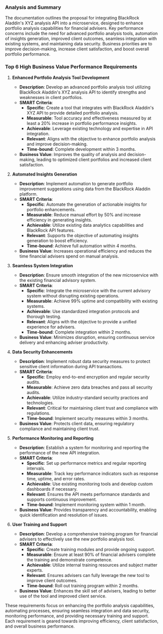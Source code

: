 ### Analysis and Summary

The documentation outlines the proposal for integrating BlackRock Aladdin's XYZ analysis API into a microservice, designed to enhance portfolio analysis capabilities for financial advisers. Key performance concerns include the need for advanced portfolio analysis tools, automation of insights generation, improved client outcomes, seamless integration with existing systems, and maintaining data security. Business priorities are to improve decision-making, increase client satisfaction, and boost overall portfolio performance.

### Top 6 High Business Value Performance Requirements

1. **Enhanced Portfolio Analysis Tool Development**
   - **Description**: Develop an advanced portfolio analysis tool utilizing BlackRock Aladdin's XYZ analysis API to identify strengths and weaknesses in client portfolios.
   - **SMART Criteria**:
     - **Specific**: Create a tool that integrates with BlackRock Aladdin's XYZ API to provide detailed portfolio analysis.
     - **Measurable**: Tool accuracy and effectiveness measured by at least a 20% increase in portfolio performance insights.
     - **Achievable**: Leverage existing technology and expertise in API integration.
     - **Relevant**: Aligns with the objective to enhance portfolio analysis and improve decision-making.
     - **Time-bound**: Complete development within 3 months.
   - **Business Value**: Improves the quality of analysis and decision-making, leading to optimized client portfolios and increased client satisfaction.

2. **Automated Insights Generation**
   - **Description**: Implement automation to generate portfolio improvement suggestions using data from the BlackRock Aladdin platform.
   - **SMART Criteria**:
     - **Specific**: Automate the generation of actionable insights for portfolio enhancements.
     - **Measurable**: Reduce manual effort by 50% and increase efficiency in generating insights.
     - **Achievable**: Utilize existing data analytics capabilities and BlackRock API features.
     - **Relevant**: Supports the objective of automating insights generation to boost efficiency.
     - **Time-bound**: Achieve full automation within 4 months.
   - **Business Value**: Increases operational efficiency and reduces the time financial advisers spend on manual analysis.

3. **Seamless System Integration**
   - **Description**: Ensure smooth integration of the new microservice with the existing financial advisory system.
   - **SMART Criteria**:
     - **Specific**: Integrate the microservice with the current advisory system without disrupting existing operations.
     - **Measurable**: Achieve 99% uptime and compatibility with existing systems.
     - **Achievable**: Use standardized integration protocols and thorough testing.
     - **Relevant**: Aligns with the objective to provide a unified experience for advisers.
     - **Time-bound**: Complete integration within 2 months.
   - **Business Value**: Minimizes disruption, ensuring continuous service delivery and enhancing adviser productivity.

4. **Data Security Enhancements**
   - **Description**: Implement robust data security measures to protect sensitive client information during API transactions.
   - **SMART Criteria**:
     - **Specific**: Employ end-to-end encryption and regular security audits.
     - **Measurable**: Achieve zero data breaches and pass all security audits.
     - **Achievable**: Utilize industry-standard security practices and technologies.
     - **Relevant**: Critical for maintaining client trust and compliance with regulations.
     - **Time-bound**: Implement security measures within 3 months.
   - **Business Value**: Protects client data, ensuring regulatory compliance and maintaining client trust.

5. **Performance Monitoring and Reporting**
   - **Description**: Establish a system for monitoring and reporting the performance of the new API integration.
   - **SMART Criteria**:
     - **Specific**: Set up performance metrics and regular reporting intervals.
     - **Measurable**: Track key performance indicators such as response time, uptime, and error rates.
     - **Achievable**: Use existing monitoring tools and develop custom dashboards if necessary.
     - **Relevant**: Ensures the API meets performance standards and supports continuous improvement.
     - **Time-bound**: Implement monitoring system within 1 month.
   - **Business Value**: Provides transparency and accountability, enabling quick identification and resolution of issues.

6. **User Training and Support**
   - **Description**: Develop a comprehensive training program for financial advisers to effectively use the new portfolio analysis tool.
   - **SMART Criteria**:
     - **Specific**: Create training modules and provide ongoing support.
     - **Measurable**: Ensure at least 90% of financial advisers complete the training and demonstrate competence.
     - **Achievable**: Utilize internal training resources and subject matter experts.
     - **Relevant**: Ensures advisers can fully leverage the new tool to improve client outcomes.
     - **Time-bound**: Roll out training program within 2 months.
   - **Business Value**: Enhances the skill set of advisers, leading to better use of the tool and improved client service.

These requirements focus on enhancing the portfolio analysis capabilities, automating processes, ensuring seamless integration and data security, monitoring performance, and providing necessary training and support. Each requirement is geared towards improving efficiency, client satisfaction, and overall business performance.